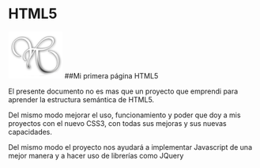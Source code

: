 HTML5
=====
![](images/logo-R-retina.png)
##Mi primera página HTML5

El presente documento no es mas que un proyecto que emprendi para aprender la estructura semántica de HTML5.

Del mismo modo mejorar el uso, funcionamiento y poder que doy a mis proyectos con el nuevo CSS3, con todas sus mejoras y sus nuevas capacidades.

Del mismo modo el proyecto nos ayudará a implementar Javascript de una mejor manera y a hacer uso de librerías como JQuery

